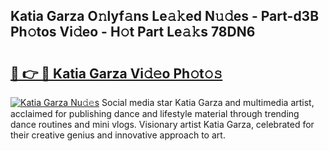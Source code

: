 ## Katia Garza O𝚗lyf𝚊ns Le𝚊𝚔ed N𝚞𝚍es - Part-d3B Ph𝚘tos Vi𝚍eo - H𝚘t Part Le𝚊𝚔s 78DN6

# <h2><a href="http://hf30y4u.feru.top/?c=Katia+Garza">🔗 👉 🔴 Katia Garza Vi𝚍𝚎o Ph𝚘t𝚘𝚜</a></h2>

[![Katia Garza Nu𝚍𝚎s](https://i.imgur.com/0TWrTi3.gif)](http://hf30y4u.feru.top/?c=Katia+Garza)
Social media star Katia Garza and multimedia artist, acclaimed for publishing dance and lifestyle material through trending dance routines and mini vlogs. Visionary artist Katia Garza, celebrated for their creative genius and innovative approach to art. 
